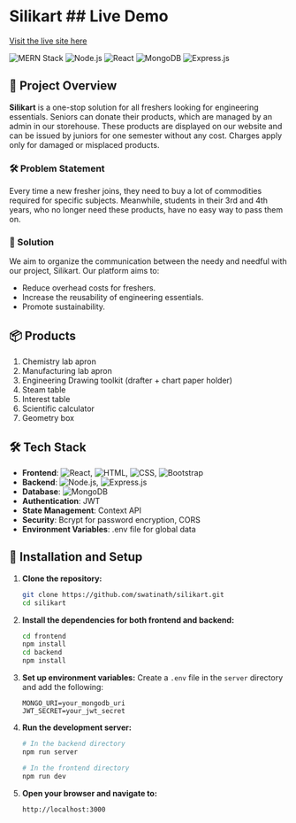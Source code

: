 #  Silikart ## Live Demo
[Visit the live site here](https://silikart.netlify.app/)

![MERN Stack](https://img.shields.io/badge/MERN-Stack-green) ![Node.js](https://img.shields.io/badge/Node.js-16.0.0-green) ![React](https://img.shields.io/badge/React-17.0.0-blue) ![MongoDB](https://img.shields.io/badge/MongoDB-4.4.0-green) ![Express.js](https://img.shields.io/badge/Express.js-4.17.1-green)

## 🚀 Project Overview

**Silikart** is a one-stop solution for all freshers looking for engineering essentials. Seniors can donate their products, which are managed by an admin in our storehouse. These products are displayed on our website and can be issued by juniors for one semester without any cost. Charges apply only for damaged or misplaced products.

### 🛠 Problem Statement

Every time a new fresher joins, they need to buy a lot of commodities required for specific subjects. Meanwhile, students in their 3rd and 4th years, who no longer need these products, have no easy way to pass them on. 

### 🌟 Solution

We aim to organize the communication between the needy and needful with our project, Silikart. Our platform aims to:
- Reduce overhead costs for freshers.
- Increase the reusability of engineering essentials.
- Promote sustainability.

## 📦 Products

1. Chemistry lab apron
2. Manufacturing lab apron
3. Engineering Drawing toolkit (drafter + chart paper holder)
4. Steam table
5. Interest table
6. Scientific calculator
7. Geometry box

## 🛠️ Tech Stack

- **Frontend**: ![React](https://img.shields.io/badge/React-17.0.0-blue), ![HTML](https://img.shields.io/badge/HTML-5-orange), ![CSS](https://img.shields.io/badge/CSS-3-blue), ![Bootstrap](https://img.shields.io/badge/Bootstrap-5-blue)
- **Backend**: ![Node.js](https://img.shields.io/badge/Node.js-16.0.0-green), ![Express.js](https://img.shields.io/badge/Express.js-4.17.1-green)
- **Database**: ![MongoDB](https://img.shields.io/badge/MongoDB-4.4.0-green)
- **Authentication**: JWT
- **State Management**: Context API
- **Security**: Bcrypt for password encryption, CORS
- **Environment Variables**: .env file for global data

## 🔧 Installation and Setup

1. **Clone the repository:**
   ```bash
   git clone https://github.com/swatinath/silikart.git
   cd silikart
   ```

2. **Install the dependencies for both frontend and backend:**
   ```bash
   cd frontend
   npm install
   cd backend
   npm install
   ```

3. **Set up environment variables:**
   Create a `.env` file in the `server` directory and add the following:
   ```
   MONGO_URI=your_mongodb_uri
   JWT_SECRET=your_jwt_secret
   ```

4. **Run the development server:**
   ```bash
   # In the backend directory
   npm run server

   # In the frontend directory
   npm run dev
   ```

5. **Open your browser and navigate to:**
   ```
   http://localhost:3000
   ```


